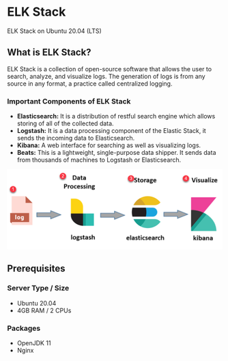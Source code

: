 # ELK Stack
ELK Stack on Ubuntu 20.04 (LTS)

## What is ELK Stack? 
ELK Stack is a collection of open-source software that allows the user to search, analyze, and visualize logs. The generation of logs is from any source in any format, a practice called centralized logging.

### Important Components of ELK Stack

- **Elasticsearch:** It is a distribution of restful search engine which allows storing of all of the collected data.
- **Logstash:** It is a data processing component of the Elastic Stack, it sends the incoming data to Elasticsearch.
- **Kibana:** A web interface for searching as well as visualizing logs.
- **Beats:** This is a lightweight, single-purpose data shipper. It sends data from thousands of machines to Logstash or Elasticsearch.

<p align="center">
  <img src="images/elk.png" width="600" title="elk">
</p>

## Prerequisites
### Server Type / Size
- Ubuntu 20.04 
- 4GB RAM / 2 CPUs

### Packages
- OpenJDK 11
- Nginx

